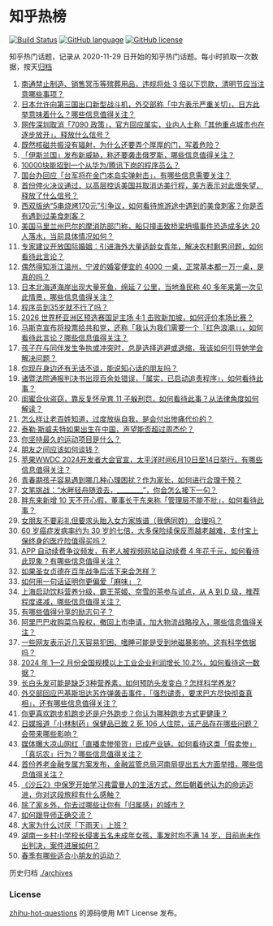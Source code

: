 # 知乎热榜
[![Build Status](https://github.com/ToWeLong/zhihu-hot-questions/workflows/CI/badge.svg)](https://github.com/ToWeLong/zhihu-hot-questions/actions)
[![GitHub language](https://img.shields.io/badge/language-golang-orange.svg)](https://golang.org/)
[![GitHub license](https://img.shields.io/github/license/ToWeLong/zhihu-hot-questions)](https://github.com/ToWeLong/zhihu-hot-questions/blob/main/LICENSE)

知乎热门话题，记录从 2020-11-29 日开始的知乎热门话题。每小时抓取一次数据，按天[归档](./archives)

<!-- BEGIN -->

1. [南通禁止制造、销售冥币等殡葬用品，违规将处 3 倍以下罚款，清明节应当注意哪些事项？](https://www.zhihu.com/question/650340454)
1. [日本允许向第三国出口新型战斗机，外交部称「中方表示严重关切」，日方此举意味着什么？哪些信息值得关注？](https://www.zhihu.com/question/650251523)
1. [网传深圳取消「7090 政策」，官方回应属实，业内人士称「其他重点城市也在逐步放开」，释放什么信号？](https://www.zhihu.com/question/650231661)
1. [既然核磁共振没有辐射，为什么还要弄个厚厚的门，写着危险？](https://www.zhihu.com/question/649270606)
1. [「伊斯兰国」发布新威胁，称还要袭击俄罗斯，哪些信息值得关注？](https://www.zhihu.com/question/650344381)
1. [10000块能招到一个从华为/腾讯下岗的程序员么？](https://www.zhihu.com/question/649605415)
1. [国台办回应「台军将在金门本岛实弹射击」，有哪些信息需要关注？](https://www.zhihu.com/question/650358393)
1. [首份停火决议通过，以高层控诉美国并取消访美行程，美方表示对此很失望，释放了什么信号？](https://www.zhihu.com/question/650264890)
1. [西双版纳“5串烧烤170元”引争议，如何看待旅游途中遇到的美食刺客？你是否有遇到过美食刺客？](https://www.zhihu.com/question/650234553)
1. [美国马里兰州巴尔的摩消防部门称，船只撞击致桥梁坍塌事件恐造成多达 20 人落水，当前具体情况如何？](https://www.zhihu.com/question/650260296)
1. [专家建议开放国际婚姻：引进海外大量适龄女青年，解决农村剩男问题，如何看待此言论？](https://www.zhihu.com/question/650260861)
1. [偶然得知浙江温州，宁波的婚宴便宜的 4000 一桌，正常基本都一万一桌，是真的吗？](https://www.zhihu.com/question/650136563)
1. [日本北海道海岸出现大量死鱼，绵延 7 公里，当地渔民称 40 多年来第一次见此情景，哪些信息值得关注？](https://www.zhihu.com/question/650225366)
1. [程序员到35岁就不行了吗？](https://www.zhihu.com/question/649142124)
1. [2026 世界杯亚洲区预选赛国足主场 4:1 击败新加坡，如何评价本场比赛？](https://www.zhihu.com/question/650274159)
1. [马斯克宣布将投票给共和党，还称「我认为我们需要一个『红色浪潮』」，如何看待此言论？哪些信息值得关注？](https://www.zhihu.com/question/650194835)
1. [孩子在与同伴发生争执或冲突时，总是选择逃避或退缩，我该如何引导她学会解决问题？](https://www.zhihu.com/question/650173262)
1. [你现在身边还有无话不谈，能说知心话的朋友吗？](https://www.zhihu.com/question/400409898)
1. [诸暨法院通报判决书出现百余处错误，「属实，已启动追责程序」，如何看待此事？](https://www.zhihu.com/question/650358026)
1. [闺蜜合伙盗窃，靠反复怀孕育 11 子躲刑罚，如何看待此事？从法律角度如何解读？](https://www.zhihu.com/question/650190922)
1. [怎么样让老百姓知道，过度放纵自我，是会付出惨痛代价的？](https://www.zhihu.com/question/650003756)
1. [泰勒·斯威夫特如果出生在中国，声望能否超过周杰伦？](https://www.zhihu.com/question/649670491)
1. [你坚持最久的运动项目是什么？](https://www.zhihu.com/question/650314078)
1. [朋友之间应该如何谈钱？](https://www.zhihu.com/question/650342448)
1. [苹果WWDC 2024开发者大会官宣，太平洋时间6月10日至14日举行，有哪些信息值得关注？](https://www.zhihu.com/question/650349754)
1. [青春期孩子容易遇到哪几种心理困扰？作为家长，如何进行合理干预？](https://www.zhihu.com/question/649408295)
1. [文笔挑战：“水畔轻舟随浪去，________”，你会怎么接下一句？](https://www.zhihu.com/question/650313047)
1. [胖东来新增 10 天不开心假，董事长于东来称「管理层不能不批」，如何看待此事？](https://www.zhihu.com/question/650250177)
1. [女朋友不要彩礼但要求头胎入女方家族谱（我俩同姓）  合理吗？](https://www.zhihu.com/question/649960716)
1. [60 岁癌症发病率约为 30 岁的七倍，大多保险续保反而越老越难，支付宝上保终身的医疗险值得买吗？](https://www.zhihu.com/question/650262506)
1. [APP 自动续费争议频发，有老人被视频网站自动续费 4 年花千元，如何看待此现象？有哪些信息值得关注？](https://www.zhihu.com/question/650346234)
1. [如果圣女贞德在百年战争后活下来会怎样？](https://www.zhihu.com/question/645526011)
1. [如何用一句话证明你更偏爱「麻味」？](https://www.zhihu.com/question/649692954)
1. [上海启动饮料营养分级，霸王茶姬、奈雪的茶参与试点，从 A 到 D 级，推荐程度递减，哪些信息值得关注？](https://www.zhihu.com/question/650252195)
1. [有哪些值得分享的励志句子？](https://www.zhihu.com/question/650143522)
1. [阿里巴巴收购菜鸟股权，撤回上市申请，加大物流战略投入，哪些信息值得关注？](https://www.zhihu.com/question/650278659)
1. [一些网友表示近几天容易犯困、嗜睡可能是受到地磁暴影响，这有科学依据吗？](https://www.zhihu.com/question/650208336)
1. [2024 年 1—2 月份全国规模以上工业企业利润增长 10.2%，如何看待这一数据？](https://www.zhihu.com/question/650349715)
1. [长白头发可能是缺乏3种营养素，如何预防头发变白？怎样科学养发?](https://www.zhihu.com/question/650217995)
1. [外交部回应巴基斯坦达苏炸弹袭击事件，「强烈谴责，要求巴方尽快彻查真相」，还有哪些信息值得关注？](https://www.zhihu.com/question/650345418)
1. [你更喜欢跑步机跑步还是户外跑步？你认为哪种跑步方式更健康？](https://www.zhihu.com/question/650342173)
1. [日媒报道「小林制药」保健品已致 2 死 106 人住院，该产品存在哪些问题？会带来哪些影响？](https://www.zhihu.com/question/650346417)
1. [媒体曝大凉山网红「直播卖惨带货」已成产业链。如何看待这类「假卖惨」「真坑农」行为？哪些信息值得关注？](https://www.zhihu.com/question/650345958)
1. [首份养老金融专属方案发布，金融监管总局河南局提出五大方面举措，哪些信息值得关注？](https://www.zhihu.com/question/650250844)
1. [《沙丘2》中保罗开始学习弗雷曼人的生活方式，然后朝着他认为的命运迈进，你对这段旅程有什么感触？](https://www.zhihu.com/question/648101225)
1. [除了家乡外，你去过哪些让你有「归属感」的城市？](https://www.zhihu.com/question/646583361)
1. [如何跟导师正确交流？](https://www.zhihu.com/question/647704872)
1. [大家为什么讨厌「下雨天」上班？](https://www.zhihu.com/question/649843009)
1. [湖南一乡村小学校长侵害五名未成年女孩，事发时均不满 14 岁，目前尚未作出判决，案件进展如何？](https://www.zhihu.com/question/650067141)
1. [春季有哪些适合小朋友的运动？](https://www.zhihu.com/question/650350233)

<!-- END -->

历史归档 [./archives](./archives)


### License
[zhihu-hot-questions](https://github.com/towelong/zhihu-hot-questions) 的源码使用 MIT License 发布。